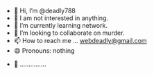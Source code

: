 - 👋 Hi, I’m @deadly788
- 👀 I am not interested in anything.
- 🌱 I’m currently learning network.
- 💞️ I’m looking to collaborate on murder.
- 📫 How to reach me ... webdeadly@gmail.com
- 😄 Pronouns: nothing
+ 🖤 ...............
<!---
deadly788/deadly788 is a ✨ special ✨ repository because its `README.md` (this file) appears on your GitHub profile.
You can click the Preview link to take a look at your changes.
--->
